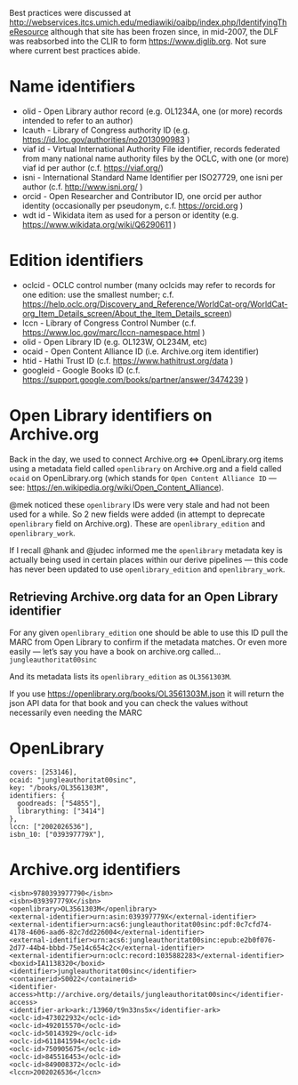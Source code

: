 Best practices were discussed at http://webservices.itcs.umich.edu/mediawiki/oaibp/index.php/IdentifyingTheResource although that site has been frozen since, in mid-2007, the DLF was reabsorbed into the CLIR to form https://www.diglib.org. Not sure where current best practices abide.

# Name identifiers

- olid - Open Library author record (e.g. OL1234A, one (or more) records intended to refer to an author)
- lcauth - Library of Congress authority ID (e.g. https://id.loc.gov/authorities/no2013090983 )
- viaf id - Virtual International Authority File identifier, records federated from many national name authority files by the OCLC, with one (or more) viaf id per author (c.f. https://viaf.org/)
- isni - International Standard Name Identifier per ISO27729, one isni per author (c.f. http://www.isni.org/ )
- orcid - Open Researcher and Contributor ID, one orcid per author identity (occasionally per pseudonym, c.f. https://orcid.org ) 
- wdt id - Wikidata item as used for a person or identity (e.g. https://www.wikidata.org/wiki/Q6290611 )

# Edition identifiers

- oclcid - OCLC control number (many oclcids may refer to records for one edition: use the smallest number; c.f. https://help.oclc.org/Discovery_and_Reference/WorldCat-org/WorldCat-org_Item_Details_screen/About_the_Item_Details_screen) 
- lccn - Library of Congress Control Number (c.f. https://www.loc.gov/marc/lccn-namespace.html )
- olid - Open Library ID (e.g. OL123W, OL234M, etc)
- ocaid - Open Content Alliance ID (i.e. Archive.org item identifier)
- htid - Hathi Trust ID (c.f. https://www.hathitrust.org/data )
- googleid - Google Books ID (c.f. https://support.google.com/books/partner/answer/3474239 )

# Open Library identifiers on Archive.org

Back in the day, we used to connect Archive.org <=> OpenLibrary.org items using a metadata field called `openlibrary` on Archive.org and a field called `ocaid` on OpenLibrary.org (which stands for `Open Content Alliance ID` — see: https://en.wikipedia.org/wiki/Open_Content_Alliance).

@mek noticed these `openlibrary` IDs were very stale and had not been used for a while. So 2 new fields were added (in attempt to deprecate `openlibrary` field on Archive.org). These are `openlibrary_edition` and `openlibrary_work`.

If I recall @hank and @judec informed me the `openlibrary` metadata key is actually being used in certain places within our derive pipelines — this code has never been updated to use `openlibrary_edition` and `openlibrary_work`.

## Retrieving Archive.org data for an Open Library identifier

For any given `openlibrary_edition` one should be able to use this ID pull the MARC from Open Library to confirm if the metadata matches. Or even more easily — let’s say you have a book on archive.org called… `jungleauthoritat00sinc`

And its metadata lists its `openlibrary_edition` as `OL3561303M`.

If you use https://openlibrary.org/books/OL3561303M.json it will return the json API data for that book and you can check the values without necessarily even needing the MARC

# OpenLibrary

    covers: [253146],
    ocaid: "jungleauthoritat00sinc",
    key: "/books/OL3561303M",
    identifiers: {
      goodreads: ["54855"],
      librarything: ["3414"]
    },
    lccn: ["2002026536"],
    isbn_10: ["039397779X"],


# Archive.org identifiers

    <isbn>9780393977790</isbn>
    <isbn>039397779X</isbn>
    <openlibrary>OL3561303M</openlibrary>
    <external-identifier>urn:asin:039397779X</external-identifier>
    <external-identifier>urn:acs6:jungleauthoritat00sinc:pdf:0c7cfd74-4178-4606-aad6-82c7dd226004</external-identifier>
    <external-identifier>urn:acs6:jungleauthoritat00sinc:epub:e2b0f076-2d77-44b4-bbbd-75e14c654c2c</external-identifier>
    <external-identifier>urn:oclc:record:1035882283</external-identifier>
    <boxid>IA1138320</boxid>
    <identifier>jungleauthoritat00sinc</identifier>
    <containerid>S0022</containerid>
    <identifier-access>http://archive.org/details/jungleauthoritat00sinc</identifier-access>
    <identifier-ark>ark:/13960/t9n33ns5x</identifier-ark>
    <oclc-id>473022932</oclc-id>
    <oclc-id>492015570</oclc-id>
    <oclc-id>50143929</oclc-id>
    <oclc-id>611841594</oclc-id>
    <oclc-id>750905675</oclc-id>
    <oclc-id>845516453</oclc-id>
    <oclc-id>849008372</oclc-id>
    <lccn>2002026536</lccn>
